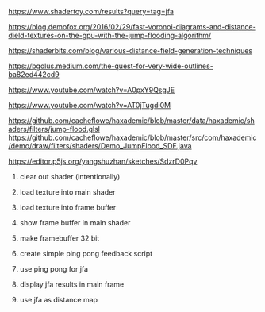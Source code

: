 https://www.shadertoy.com/results?query=tag=jfa

https://blog.demofox.org/2016/02/29/fast-voronoi-diagrams-and-distance-dield-textures-on-the-gpu-with-the-jump-flooding-algorithm/

https://shaderbits.com/blog/various-distance-field-generation-techniques

https://bgolus.medium.com/the-quest-for-very-wide-outlines-ba82ed442cd9

https://www.youtube.com/watch?v=A0pxY9QsgJE

https://www.youtube.com/watch?v=AT0jTugdi0M



https://github.com/cacheflowe/haxademic/blob/master/data/haxademic/shaders/filters/jump-flood.glsl
https://github.com/cacheflowe/haxademic/blob/master/src/com/haxademic/demo/draw/filters/shaders/Demo_JumpFlood_SDF.java


https://editor.p5js.org/yangshuzhan/sketches/SdzrD0Pqv


1. clear out shader (intentionally)
2. load texture into main shader
3. load texture into frame buffer
4. show frame buffer in main shader
5. make framebuffer 32 bit

6. create simple ping pong feedback script


7. use ping pong for jfa
8. display jfa results in main frame
9. use jfa as distance map